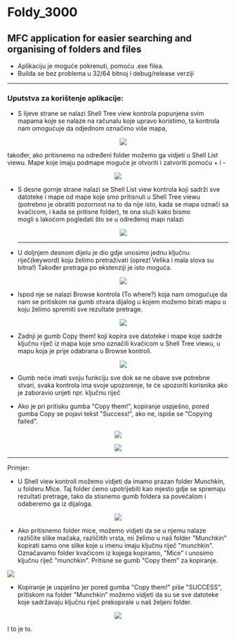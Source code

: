 # Foldy_3000
MFC application for easier searching and organising of folders and files 
-------------------------------------------------------------------------------------------------
* Aplikaciju je moguće pokrenuti, pomoću .exe filea.
* Builda se bez problema u 32/64 bitnoj i debug/release verziji

-------------------------------------

<h3>Uputstva za korištenje aplikacije:</h3>

* S lijeve strane se nalazi Shell Tree view kontrola popunjena svim mapama koje se nalaze na računalu koje upravo koristimo, ta kontrola nam omogućuje 
  da odjednom označimo više mapa, 

  <p align="center">
  <img src="https://www.linkpicture.com/q/1_295.jpg" />
  </p>

 također, ako pritisnemo na određeni folder možemo ga vidjeti u Shell List viewu. Mape koje imaju podmape moguće je otvoriti i zatvoriti pomoću + i -
  
  <p align="center">
  <img src="https://www.linkpicture.com/q/2_106.png" />
  </p>
 
 
 
* S desne gornje strane nalazi se Shell List view kontrola koji sadrži sve datoteke i mape od mape koje smo pritisnuli u Shell Tree viewu 
  (potrebno je obratiti pozornost na to da nije isto, kada se mapa označi sa kvačicom, i kada se pritisne folder), te ona služi kako bismo   
  mogli s lakoćom pogledati što se u određenoj mapi nalazi
  
  <p align="center">
  <img src="https://www.linkpicture.com/q/3_84.png" />
  </p>
  
  ----------------------------------------------------------------------------------------------------------
  
* U doljnjem desnom dijelu je dio gdje unosimo jednu ključnu riječ(keyword) koju želimo pretraživati (oprez! Velika i mala slova su bitna!)
  Također pretraga po ekstenziji je isto moguća.
  
    <p align="center">
  <img src="https://www.linkpicture.com/q/4_63.png" />
  </p>

* Ispod nje se nalazi Browse kontrola (To where?) koja nam omogućuje da nam se pritiskom na gumb otvara dijalog u kojem možemo birati mapu u koju želimo spremiti
  sve rezultate pretrage.
  
     <p align="center">
  <img src="https://www.linkpicture.com/q/5_48.png" />
  </p>

* Zadnji je gumb Copy them! koji kopira sve datoteke i mape koje sadrže ključnu riječ iz mapa koje smo označili kvačicom u Shell Tree viewu, 
  u mapu koja je prije odabrana u Browse kontroli.
  
  <p align="center">
  <img src="https://www.linkpicture.com/q/6_48.png" />
  </p>
  
* Gumb neće imati svoju funkciju sve dok se ne obave sve potrebne stvari, svaka kontrola ima svoje upozorenje, te će upozoriti korisnika ako je zaboravio
  unjeti npr. ključnu riječ
  
 * Ako je pri pritisku gumba "Copy them!", kopiranje uspješno, pored gumba Copy se pojavi tekst "Success!", ako ne, ispiše se "Copying failed".
 

  <p align="center">
  <img src="https://www.linkpicture.com/q/8_37.png" />
  </p>
  
  <p align="center">
  <img src="https://www.linkpicture.com/q/7_40.png" />
  </p>

  ---------------------------------------------
  
  Primjer:
  
 * U Shell view kontroli možemo vidjeti da imamo prazan folder Munchkin, u folderu Mice.
  Taj folder ćemo upotrijebiti kao mjesto gdje se spremaju rezultati pretrage, tako da stisnemo gumb foldera sa povećalom i odaberemo ga iz dijaloga.
  

  <p align="center">
  <img src="https://www.linkpicture.com/q/9_36.png" />
  </p>
  
*  Ako pritisnemo folder mice, možemo vidjeti da se u njemu nalaze različite slike mačaka, različitih vrsta, mi želimo u naš folder "Munchkin" kopirati
  samo one slike koje u imenu imaju ključnu riječ "munchkin".
  Označavamo folder kvačicom iz kojega kopiramo, "Mice" i unosimo ključnu riječ "munchkin".
  Pritisne se gumb "Copy them" za kopiranje.
   <p align="center">
  <img src="https://www.linkpicture.com/q/11_30.png" />
  </p>
  
*  Kopiranje je uspješno jer pored gumba "Copy them!" piše "SUCCESS", pritiskom na folder "Munchkin" možemo vidjeti da su se sve datoteke koje sadržavaju ključnu riječ
  prekopirale u naš željeni folder.
  
 <p align="center">
  <img src="https://www.linkpicture.com/q/12_34.png" />
  </p>
  
  I to je to.
  
  
  
